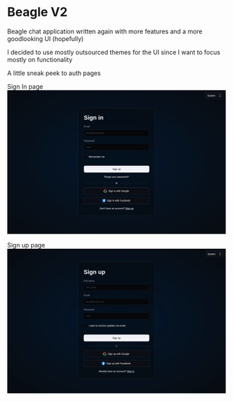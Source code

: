 # Beagle V2

Beagle chat application written again with more features and a more goodlooking UI (hopefully)

I decided to use mostly outsourced themes for the UI since I want to focus mostly on functionality

A little sneak peek to auth pages

Sign In page
![Signin page](/screenshots/v2/signin.png)

Sign up page
![Signup page](/screenshots/v2/signup.png)
